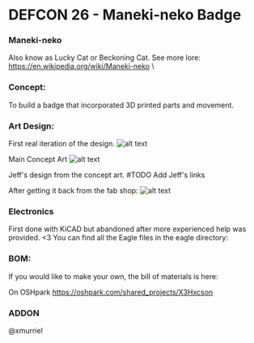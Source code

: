 # DEFCON 26 - Maneki-neko Badge

### Maneki-neko
Also know as Lucky Cat or Beckoning Cat. See more lore: https://en.wikipedia.org/wiki/Maneki-neko \

### Concept:
To build a badge that incorporated 3D printed parts and movement.

### Art Design:
First real iteration of the design.
![alt text](https://github.com/SeanLeftBelow/defcon26-meow/blob/master/art/rough-draft02.jpg "Rough Draft 2")

Main Concept Art
![alt text](https://github.com/SeanLeftBelow/defcon26-meow/blob/master/art/meow_v3_offwhite.svg "Main Concept Art")

Jeff's design from the concept art.
#TODO Add Jeff's links

After getting it back from the fab shop:
![alt text](https://github.com/SeanLeftBelow/defcon26-meow/blob/master/photos/fab.jpg "Back from fab")

### Electronics

First done with KiCAD but abandoned after more experienced help was provided. <3
You can find all the Eagle files in the eagle directory:


### BOM:
If you would like to make your own, the bill of materials is here:

On OSHpark
https://oshpark.com/shared_projects/X3Hxcson

### ADDON
@xmurriel
